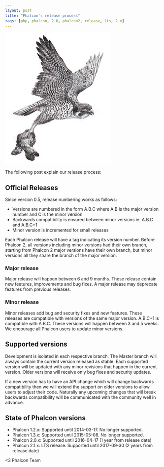 ```yaml
---
layout: post
title: "Phalcon's release process"
tags: [php, phalcon, 2.0, phalcon2, release, lts, 2.x]
---
```


![Phalcon Process](assets/files/2015-05-peregrine-falcon-kelly-harris.jpg)

The following post explain our release process:

<!--more-->
## Official Releases

Since version 0.5, release numbering works as follows:

* Versions are numbered in the form A.B.C where A.B is the major version number and C is the minor version  
* Backwards compatibility is ensured between minor versions ie. A.B.C and A.B.C+1
* Minor version is incremented for small releases

Each Phalcon release will have a tag indicating its version number. Before Phalcon 2, all versions including minor versions had their own branch, starting from Phalcon 2 major versions have their own branch, but minor versions all they share the branch of the major version.

### Major release

Major release will happen between 6 and 9 months. These release contain new features, improvements and bug fixes. A major release may deprecate features from previous releases.

### Minor release

Minor releases add bug and security fixes and new features. These releases are compatible with versions of the same major version. A.B.C+1 is compatible with A.B.C. These versions will happen between 3 and 5 weeks. We encourage all Phalcon users to update minor versions.

## Supported versions

Development is isolated in each respective branch. The Master branch will always contain the current version released as stable. Each supported version will be updated with any minor revisions that happen in the current version. Older versions will receive only bug fixes and security updates.

If a new version has to have an API change which will change backwards compatibility then we will extend the support on older versions to allow users to adjust their code. Naturally any upcoming changes that will break backwards compatibility will be communicated with the community well in advance.

## State of Phalcon versions

* Phalcon 1.2.x: Supported until 2014-03-17. No longer supported.
* Phalcon 1.3.x: Supported until 2015-05-08. No longer supported.
* Phalcon 2.0.x: Supported until 2016-04-17 (1 year from release date)
* Phalcon 2.1.x: LTS release. Supported until 2017-09-30 (2 years from release date)


<3 Phalcon Team
